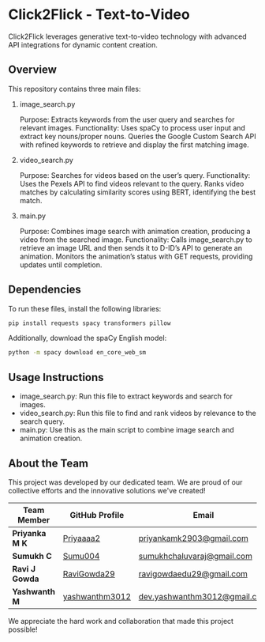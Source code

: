 # Click2Flick - Text-to-Video

Click2Flick leverages generative text-to-video technology with advanced API integrations for dynamic content creation.

## Overview

This repository contains three main files:
1. image_search.py

    Purpose: Extracts keywords from the user query and searches for relevant images.
    Functionality:
        Uses spaCy to process user input and extract key nouns/proper nouns.
        Queries the Google Custom Search API with refined keywords to retrieve and display the first matching image.

2. video_search.py

    Purpose: Searches for videos based on the user’s query.
    Functionality:
        Uses the Pexels API to find videos relevant to the query.
        Ranks video matches by calculating similarity scores using BERT, identifying the best match.

3. main.py

    Purpose: Combines image search with animation creation, producing a video from the searched image.
    Functionality:
        Calls image_search.py to retrieve an image URL and then sends it to D-ID’s API to generate an animation.
        Monitors the animation’s status with GET requests, providing updates until completion.


## Dependencies

   To run these files, install the following libraries:
   ```bash
   pip install requests spacy transformers pillow
   ```

   Additionally, download the spaCy English model:
   ```bash
   python -m spacy download en_core_web_sm
   ```

## Usage Instructions

- image_search.py: Run this file to extract keywords and search for images.
- video_search.py: Run this file to find and rank videos by relevance to the search query.
- main.py: Use this as the main script to combine image search and animation creation.

## About the Team

This project was developed by our dedicated team. We are proud of our collective efforts and the innovative solutions we've created!

| Team Member         | GitHub Profile                                           | Email                        |
|---------------------|----------------------------------------------------------|------------------------------|
| **Priyanka M K**    | [Priyaaaa2](https://github.com/Priyaaaa2)                | priyankamk2903@gmail.com     |
| **Sumukh C**        | [Sumu004](https://github.com/Sumu004)                    | sumukhchaluvaraj@gmail.com   |
| **Ravi J Gowda**    | [RaviGowda29](https://github.com/RaviGowda29)            | ravigowdaedu29@gmail.com     |
| **Yashwanth M**     | [yashwanthm3012](https://github.com/yashwanthm3012)      | dev.yashwanthm3012@gmail.com |

We appreciate the hard work and collaboration that made this project possible!


